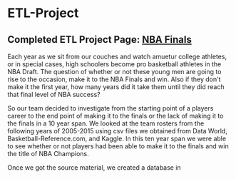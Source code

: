 # ETL-Project
## Completed ETL Project Page: [NBA Finals](https://alexmartinez1745.github.io/ETL-Project/)

Each year as we sit from our couches and watch amuetur college athletes, or in special cases, high schoolers become pro basketball athletes in the NBA Draft. The question of whether or not these young men are going to rise to the occasion, make it to the NBA Finals and win. Also if they don't make it the first year, how many years did it take them until they did reach that final level of NBA success? 

So our team decided to investigate from the starting point of a players career to the end point of making it to the finals or the lack of making it to the finals in a 10 year span. We looked at the team rosters from the following years of 2005-2015 using csv files we obtained from Data World, Basketball-Reference.com, and Kaggle. In this ten year span we were able to see whether or not players had been able to make it to the finals and win the title of NBA Champions.

Once we got the source material, we created a database in 